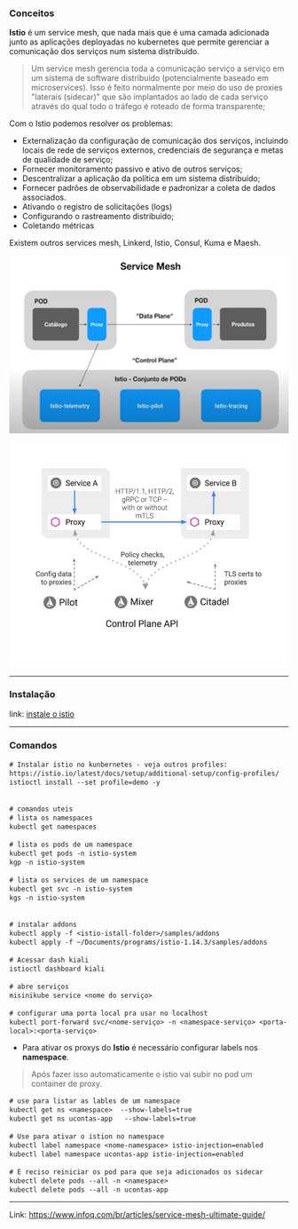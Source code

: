 ### Conceitos

**Istio** é um service mesh, que nada mais que é uma camada adicionada junto as aplicações deployadas no kubernetes que permite gerenciar a comunicação dos serviços num sistema distribuído.

> Um service mesh gerencia toda a comunicação serviço a serviço em um sistema de software distribuído (potencialmente baseado em microservices). Isso é feito normalmente por meio do uso de proxies "laterais (sidecar)" que são implantados ao lado de cada serviço através do qual todo o tráfego é roteado de forma transparente;

Com o Istio podemos resolver os problemas:

- Externalização da configuração de comunicação dos serviços, incluindo locais de rede de serviços externos, credenciais de segurança e metas de qualidade de serviço;
- Fornecer monitoramento passivo e ativo de outros serviços;
- Descentralizar a aplicação da política em um sistema distribuído;
- Fornecer padrões de observabilidade e padronizar a coleta de dados associados.
- Ativando o registro de solicitações (logs)
- Configurando o rastreamento distribuído;
- Coletando métricas

Existem outros services mesh, Linkerd, Istio, Consul, Kuma e Maesh.

![image-20220813165959337](assets/image-20220813165959337.png)

![img](assets/83image1-1595613674037.jpg)

---

### Instalação

link: [instale o istio](https://istio.io/latest/docs/setup/getting-started/)

---

### Comandos

```shell
# Instalar istio no kunbernetes - veja outros profiles: https://istio.io/latest/docs/setup/additional-setup/config-profiles/
istioctl install --set profile=demo -y 


# comandos uteis
# lista os namespaces
kubectl get namespaces

# lista os pods de um namespace
kubectl get pods -n istio-system
kgp -n istio-system

# lista os services de um namespace
kubectl get svc -n istio-system
kgs -n istio-system


# instalar addons 
kubectl apply -f <istio-istall-folder>/samples/addons
kubectl apply -f ~/Documents/programs/istio-1.14.3/samples/addons

# Acessar dash kiali 
istioctl dashboard kiali

# abre serviços
misinikube service <nome do serviço>

# configurar uma porta local pra usar no localhost
kubectl port-forward svc/<nome-serviço> -n <namespace-serviço> <porta-local>:<porta-serviço>
```

- Para ativar os proxys do **Istio** é necessário configurar labels nos **namespace**.

> Após fazer isso automaticamente o istio vai subir no pod um container de proxy.

```shell
# use para listar as lables de um namespace
kubectl get ns <namespace>  --show-labels=true
kubectl get ns ucontas-app   --show-labels=true

# Use para ativar o istion no namespace
kubectl label namespace <nome-namespace> istio-injection=enabled
kubectl label namespace ucontas-app istio-injection=enabled

# E reciso reiniciar os pod para que seja adicionados os sidecar
kubectl delete pods --all -n <namespace>
kubectl delete pods --all -n ucontas-app
```

---

Link: https://www.infoq.com/br/articles/service-mesh-ultimate-guide/
